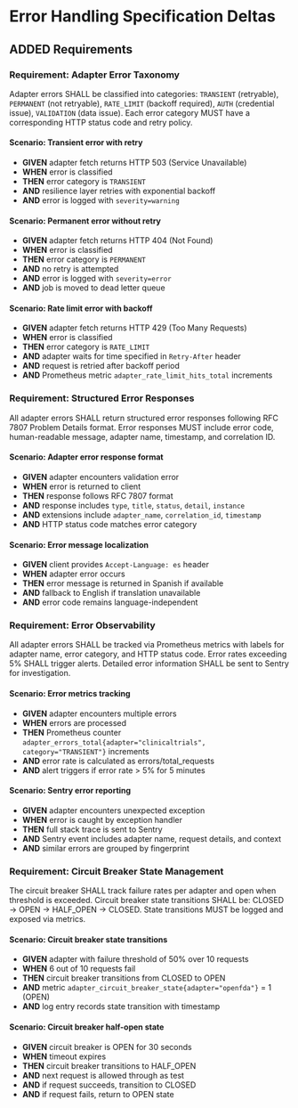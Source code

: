 # Error Handling Specification Deltas

## ADDED Requirements

### Requirement: Adapter Error Taxonomy

Adapter errors SHALL be classified into categories: `TRANSIENT` (retryable), `PERMANENT` (not retryable), `RATE_LIMIT` (backoff required), `AUTH` (credential issue), `VALIDATION` (data issue). Each error category MUST have a corresponding HTTP status code and retry policy.

#### Scenario: Transient error with retry

- **GIVEN** adapter fetch returns HTTP 503 (Service Unavailable)
- **WHEN** error is classified
- **THEN** error category is `TRANSIENT`
- **AND** resilience layer retries with exponential backoff
- **AND** error is logged with `severity=warning`

#### Scenario: Permanent error without retry

- **GIVEN** adapter fetch returns HTTP 404 (Not Found)
- **WHEN** error is classified
- **THEN** error category is `PERMANENT`
- **AND** no retry is attempted
- **AND** error is logged with `severity=error`
- **AND** job is moved to dead letter queue

#### Scenario: Rate limit error with backoff

- **GIVEN** adapter fetch returns HTTP 429 (Too Many Requests)
- **WHEN** error is classified
- **THEN** error category is `RATE_LIMIT`
- **AND** adapter waits for time specified in `Retry-After` header
- **AND** request is retried after backoff period
- **AND** Prometheus metric `adapter_rate_limit_hits_total` increments

### Requirement: Structured Error Responses

All adapter errors SHALL return structured error responses following RFC 7807 Problem Details format. Error responses MUST include error code, human-readable message, adapter name, timestamp, and correlation ID.

#### Scenario: Adapter error response format

- **GIVEN** adapter encounters validation error
- **WHEN** error is returned to client
- **THEN** response follows RFC 7807 format
- **AND** response includes `type`, `title`, `status`, `detail`, `instance`
- **AND** extensions include `adapter_name`, `correlation_id`, `timestamp`
- **AND** HTTP status code matches error category

#### Scenario: Error message localization

- **GIVEN** client provides `Accept-Language: es` header
- **WHEN** adapter error occurs
- **THEN** error message is returned in Spanish if available
- **AND** fallback to English if translation unavailable
- **AND** error code remains language-independent

### Requirement: Error Observability

All adapter errors SHALL be tracked via Prometheus metrics with labels for adapter name, error category, and HTTP status code. Error rates exceeding 5% SHALL trigger alerts. Detailed error information SHALL be sent to Sentry for investigation.

#### Scenario: Error metrics tracking

- **GIVEN** adapter encounters multiple errors
- **WHEN** errors are processed
- **THEN** Prometheus counter `adapter_errors_total{adapter="clinicaltrials", category="TRANSIENT"}` increments
- **AND** error rate is calculated as errors/total_requests
- **AND** alert triggers if error rate > 5% for 5 minutes

#### Scenario: Sentry error reporting

- **GIVEN** adapter encounters unexpected exception
- **WHEN** error is caught by exception handler
- **THEN** full stack trace is sent to Sentry
- **AND** Sentry event includes adapter name, request details, and context
- **AND** similar errors are grouped by fingerprint

### Requirement: Circuit Breaker State Management

The circuit breaker SHALL track failure rates per adapter and open when threshold is exceeded. Circuit breaker state transitions SHALL be: CLOSED → OPEN → HALF_OPEN → CLOSED. State transitions MUST be logged and exposed via metrics.

#### Scenario: Circuit breaker state transitions

- **GIVEN** adapter with failure threshold of 50% over 10 requests
- **WHEN** 6 out of 10 requests fail
- **THEN** circuit breaker transitions from CLOSED to OPEN
- **AND** metric `adapter_circuit_breaker_state{adapter="openfda"}` = 1 (OPEN)
- **AND** log entry records state transition with timestamp

#### Scenario: Circuit breaker half-open state

- **GIVEN** circuit breaker is OPEN for 30 seconds
- **WHEN** timeout expires
- **THEN** circuit breaker transitions to HALF_OPEN
- **AND** next request is allowed through as test
- **AND** if request succeeds, transition to CLOSED
- **AND** if request fails, return to OPEN state
